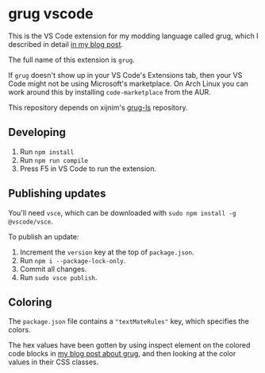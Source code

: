 # grug vscode

This is the VS Code extension for my modding language called grug, which I described in detail [in my blog post](https://mynameistrez.github.io/2024/02/29/creating-the-perfect-modding-language.html).

The full name of this extension is `grug`.

If `grug` doesn't show up in your VS Code's Extensions tab, then your VS Code might not be using Microsoft's marketplace. On Arch Linux you can work around this by installing `code-marketplace` from the AUR.

This repository depends on xijnim's [grug-ls](https://github.com/xijnim/grug-ls/) repository.

## Developing

1. Run `npm install`
2. Run `npm run compile`
3. Press F5 in VS Code to run the extension.

## Publishing updates

You'll need `vsce`, which can be downloaded with `sudo npm install -g @vscode/vsce`.

To publish an update:
1. Increment the `version` key at the top of `package.json`.
2. Run `npm i --package-lock-only`.
3. Commit all changes.
4. Run `sudo vsce publish`.

## Coloring

The `package.json` file contains a `"textMateRules"` key, which specifies the colors.

The hex values have been gotten by using inspect element on the colored code blocks in [my blog post about grug](`https://mynameistrez.github.io/2024/02/29/creating-the-perfect-modding-language.html`), and then looking at the color values in their CSS classes.
